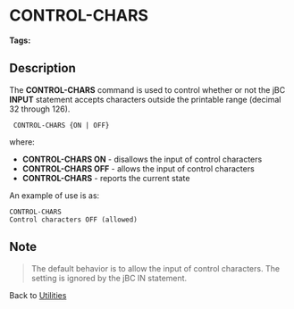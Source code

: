 # CONTROL-CHARS

<PageHeader />

**Tags:**
<badge text='control charaters' vertical='middle' />
<badge text='input' vertical='middle' />

## Description

The **CONTROL-CHARS** command is used to control whether or not the jBC **INPUT** statement accepts characters outside the printable range (decimal 32 through 126).

```
 CONTROL-CHARS {ON | OFF}
```

where:

- **CONTROL-CHARS ON** - disallows the input of control characters
- **CONTROL-CHARS OFF** - allows the input of control characters
- **CONTROL-CHARS** - reports the current state

An example of use is as:

```
CONTROL-CHARS
Control characters OFF (allowed)
```

## Note

> The default behavior is to allow the input of control characters. The setting is ignored by the jBC IN statement.

Back to [Utilities](./../utilities)

  
<PageFooter />

